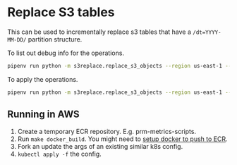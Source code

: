 # Replace S3 tables

This can be used to incrementally replace s3 tables that have a `/dt=YYYY-MM-DD/` partition structure.

To list out debug info for the operations.

```bash
pipenv run python -m s3replace.replace_s3_objects --region us-east-1 --bucket my-dev-event-logs --source_key_prefix 'green/fix/raw/delivery-log' --destination_key_prefix 'green/raw/delivery-log' --start_dt 2022-08-15 --exclusive_end_dt 2022-08-19
```

To apply the operations.

```bash
pipenv run python -m s3replace.replace_s3_objects --region us-east-1 --bucket my-dev-event-logs --source_key_prefix 'green/fix/raw/delivery-log' --destination_key_prefix 'green/raw/delivery-log' --start_dt 2022-08-15 --exclusive_end_dt 2022-08-19 --apply
```

## Running in AWS

1. Create a temporary ECR repository.  E.g. prm-metrics-scripts.
2. Run `make docker_build`.  You might need to [setup docker to push to ECR](https://docs.aws.amazon.com/AmazonECR/latest/userguide/getting-started-cli.html#cli-authenticate-registry).
3. Fork an update the args of an existing similar k8s config.
4. `kubectl apply -f` the config.